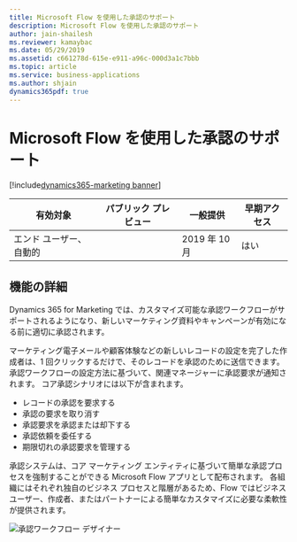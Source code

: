 ```yaml
---
title: Microsoft Flow を使用した承認のサポート
description: Microsoft Flow を使用した承認のサポート
author: jain-shailesh
ms.reviewer: kamaybac
ms.date: 05/29/2019
ms.assetid: c661278d-615e-e911-a96c-000d3a1c7bbb
ms.topic: article
ms.service: business-applications
ms.author: shjain
dynamics365pdf: true
---
```

# <a name="support-approvals-using-microsoft-flow"></a>Microsoft Flow を使用した承認のサポート
[!include[dynamics365-marketing banner](../includes/dynamics365-marketing.md)]

| 有効対象    |  パブリック プレビュー | 一般提供 | 早期アクセス |
| ---------- | ---------- |---------- |---------- |
|エンド ユーザー、自動的|| 2019 年 10 月|はい |






## <a name="feature-details"></a>機能の詳細
<!--feature detail start -->
Dynamics 365 for Marketing では、カスタマイズ可能な承認ワークフローがサポートされるようになり、新しいマーケティング資料やキャンペーンが有効になる前に適切に承認されます。 

マーケティング電子メールや顧客体験などの新しいレコードの設定を完了した作成者は、1 回クリックするだけで、そのレコードを承認のために送信できます。 承認ワークフローの設定方法に基づいて、関連マネージャーに承認要求が通知されます。 コア承認シナリオには以下が含まれます。 

-  レコードの承認を要求する 
-  承認の要求を取り消す 
-  承認要求を承認または却下する 
-  承認依頼を委任する
-  期限切れの承認要求を管理する 

承認システムは、コア マーケティング エンティティに基づいて簡単な承認プロセスを強制することができる Microsoft Flow アプリとして配布されます。 各組織にはそれぞれ独自のビジネス プロセスと階層があるため、Flow ではビジネス ユーザー、作成者、またはパートナーによる簡単なカスタマイズに必要な柔軟性が提供されます。
<!--feature detail end -->

![承認ワークフロー デザイナー](media/approval-workflow.png "承認ワークフロー デザイナー")
<!-- Picture 1 -->











